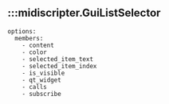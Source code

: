 ## :::midiscripter.GuiListSelector
    options:
      members:
        - content
        - color
        - selected_item_text
        - selected_item_index
        - is_visible
        - qt_widget
        - calls
        - subscribe
